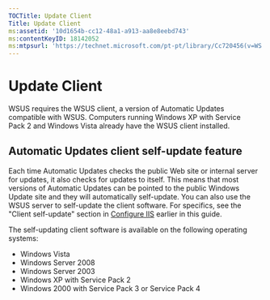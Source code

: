 ```yaml
---
TOCTitle: Update Client
Title: Update Client
ms:assetid: '10d1654b-cc12-48a1-a913-aa8e8eebd743'
ms:contentKeyID: 18142052
ms:mtpsurl: 'https://technet.microsoft.com/pt-pt/library/Cc720456(v=WS.10)'
---
```


Update Client
=============

WSUS requires the WSUS client, a version of Automatic Updates compatible with WSUS. Computers running Windows XP with Service Pack 2 and Windows Vista already have the WSUS client installed.

Automatic Updates client self-update feature
--------------------------------------------

Each time Automatic Updates checks the public Web site or internal server for updates, it also checks for updates to itself. This means that most versions of Automatic Updates can be pointed to the public Windows Update site and they will automatically self-update. You can also use the WSUS server to self-update the client software. For specifics, see the "Client self-update" section in [Configure IIS](https://technet.microsoft.com/0e8f0357-64cb-4de0-82c6-c2fb24295269) earlier in this guide.

The self-updating client software is available on the following operating systems:

-   Windows Vista
-   Windows Server 2008
-   Windows Server 2003
-   Windows XP with Service Pack 2
-   Windows 2000 with Service Pack 3 or Service Pack 4

